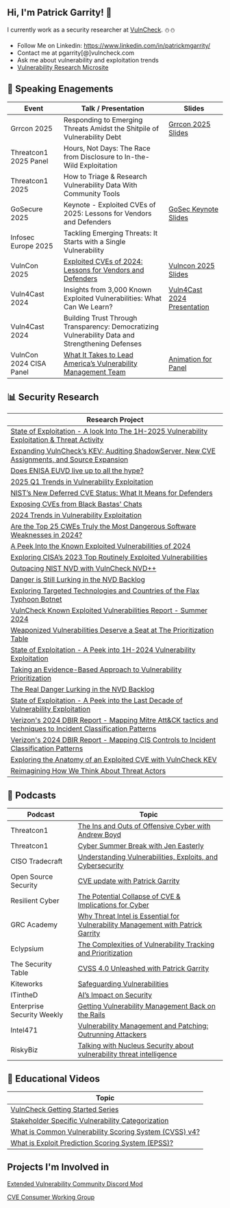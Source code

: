 ## Hi, I'm Patrick Garrity! :wave:

I currently work as a security researcher at [VulnCheck](https://www.vulncheck.com/). :snowman::snowman:

- Follow Me on Linkedin: https://www.linkedin.com/in/patrickmgarrity/
- Contact me at pgarrity[@]vulncheck.com
- Ask me about vulnerability and exploitation trends
- [Vulnerability Research Microsite](https://research.vulncheck.com/)

## :loudspeaker: Speaking Enagements
| Event | Talk / Presentation | Slides |
| -- | -- | -- |
| Grrcon 2025 | Responding to Emerging Threats Amidst the Shitpile of Vulnerability Debt | [Grrcon 2025 Slides](https://github.com/patrickmgarrity/patrickmgarrity/blob/main/GRRcon%202025.pptx) |
| Threatcon1 2025 Panel | Hours, Not Days: The Race from Disclosure to In-the-Wild Exploitation | |
| Threatcon1 2025 | How to Triage & Research Vulnerability Data With Community Tools |  |
| GoSecure 2025 | Keynote - Exploited CVEs of 2025: Lessons for Vendors and Defenders | [GoSec Keynote Slides](https://github.com/patrickmgarrity/patrickmgarrity/blob/main/GoSec-Keynote.pptx) |
| Infosec Europe 2025 | Tackling Emerging Threats: It Starts with a Single Vulnerability |  |
| VulnCon 2025 | [Exploited CVEs of 2024: Lessons for Vendors and Defenders](https://youtu.be/gcATPV7d23I?si=kVSuvTBgMk670tYp) | [Vulncon 2025 Slides](https://github.com/patrickmgarrity/patrickmgarrity/blob/main/VulnCon-2025-Research.pdf) |
| Vuln4Cast 2024 | Insights from 3,000 Known Exploited Vulnerabilities: What Can We Learn? | [Vuln4Cast 2024 Presentation](https://github.com/patrickmgarrity/patrickmgarrity/blob/main/FIrst-Vuln4Cast-2024.pdf) |
| Vuln4Cast 2024 | Building Trust Through Transparency: Democratizing Vulnerability Data and Strengthening Defenses| |
| VulnCon 2024 CISA Panel | [What It Takes to Lead America’s Vulnerability Management Team](https://youtu.be/QNDPCMEMtSE?si=hz3JGKcg3HJ8YUsK) | [Animation for Panel](https://github.com/patrickmgarrity/patrickmgarrity/blob/main/CVE%E2%80%99s%20Issued%20by%20CNAs.mp4) |

## :bar_chart: Security Research
| Research Project |
| -- |
| [State of Exploitation - A look Into The 1H-2025 Vulnerability Exploitation & Threat Activity](https://www.vulncheck.com/blog/state-of-exploitation-1h-2025) |
| [Expanding VulnCheck’s KEV: Auditing ShadowServer, New CVE Assignments, and Source Expansion](https://www.vulncheck.com/blog/kev-expansion-2025) |
| [Does ENISA EUVD live up to all the hype?](https://www.vulncheck.com/blog/enisa-euvda) |
| [2025 Q1 Trends in Vulnerability Exploitation](https://www.vulncheck.com/blog/exploitation-trends-q1-2025) |
| [NIST’s New Deferred CVE Status: What It Means for Defenders](https://www.vulncheck.com/blog/nist-nvd-deferred) |
| [Exposing CVEs from Black Bastas' Chats](https://www.vulncheck.com/blog/black-basta-chats) |
| [2024 Trends in Vulnerability Exploitation](https://www.vulncheck.com/blog/2024-exploitation-trends) |
| [Are the Top 25 CWEs Truly the Most Dangerous Software Weaknesses in 2024?](https://www.vulncheck.com/blog/cwe-top-25-2024) |
| [A Peek Into the Known Exploited Vulnerabilities of 2024](https://www.vulncheck.com/blog/comparing-kevs-jupyter) |
| [Exploring CISA’s 2023 Top Routinely Exploited Vulnerabilities](https://www.vulncheck.com/blog/cisa-top-exploited-2024) |
| [Outpacing NIST NVD with VulnCheck NVD++](https://www.vulncheck.com/blog/outpacing-nvd-cpe) |
| [Danger is Still Lurking in the NVD Backlog](https://www.vulncheck.com/blog/nvd-backlog-exploitation-lurking) |
| [Exploring Targeted Technologies and Countries of the Flax Typhoon Botnet](https://www.vulncheck.com/blog/flax-typhoon-botnet) |
| [VulnCheck Known Exploited Vulnerabilities Report - Summer 2024](https://www.vulncheck.com/blog/kev-report-summer-2024) |
| [Weaponized Vulnerabilities Deserve a Seat at The Prioritization Table](https://www.vulncheck.com/blog/metasploit-kev) |
| [State of Exploitation - A Peek into 1H-2024 Vulnerability Exploitation](https://www.vulncheck.com/blog/state-of-exploitation-1h-2024) |
| [Taking an Evidence-Based Approach to Vulnerability Prioritization](https://www.vulncheck.com/blog/vulnerability-prioritization) |
| [The Real Danger Lurking in the NVD Backlog](https://www.vulncheck.com/blog/nvd-backlog-exploitation) |
| [State of Exploitation - A Peek into the Last Decade of Vulnerability Exploitation](https://www.vulncheck.com/blog/state-of-exploitation-a-decade) |
| [Verizon's 2024 DBIR Report - Mapping Mitre Att&CK tactics and techniques to Incident Classification Patterns](https://www.vulncheck.com/blog/verizon-dbir-2024-mitre) |
| [Verizon's 2024 DBIR Report - Mapping CIS Controls to Incident Classification Patterns](https://www.vulncheck.com/blog/2024-verizon-dbir) |
| [Exploring the Anatomy of an Exploited CVE with VulnCheck KEV](https://www.vulncheck.com/blog/the-anatomy-of-an-exploited-cve) |
| [Reimagining How We Think About Threat Actors](https://www.vulncheck.com/blog/how-we-think-about-threat-actors) |

## :microphone: Podcasts
| Podcast | Topic |
| -- | -- |
| Threatcon1 | [The Ins and Outs of Offensive Cyber with Andrew Boyd](https://www.youtube.com/watch?v=E5Zbdok3rNQ&t=1s) |
| Threatcon1 | [Cyber Summer Break with Jen Easterly](https://www.youtube.com/watch?v=DFajICtS7Vc) |
| CISO Tradecraft | [Understanding Vulnerabilities, Exploits, and Cybersecurity]() |
| Open Source Security | [CVE update with Patrick Garrity](https://youtu.be/qyMCb8jELZQ?si=5uz7bv2NGVKFdVjN) |
| Resilient Cyber | [The Potential Collapse of CVE & Implications for Cyber](https://www.youtube.com/watch?v=8WB34h-ztE4)
| GRC Academy | [Why Threat Intel is Essential for Vulnerability Management with Patrick Garrity](https://www.youtube.com/watch?v=KYZdfHYh4AE) |
| Eclypsium | [The Complexities of Vulnerability Tracking and Prioritization](https://www.youtube.com/watch?v=XFmu6L71c60)
| The Security Table | [CVSS 4.0 Unleashed with Patrick Garrity](https://www.youtube.com/watch?v=prNdRISzzJI) |
| Kiteworks | [Safeguarding Vulnerabilities](https://www.youtube.com/watch?v=CXWpBc07O-g)
| ITintheD | [AI’s Impact on Security](https://itinthed.com/32571/ais-impact-on-security-with-patrick-garrity-of-vulncheck-it-in-the-d-491/) |
| Enterprise Security Weekly | [Getting Vulnerability Management Back on the Rails](https://www.scworld.com/podcast-segment/12775-getting-vulnerability-management-back-on-the-rails-patrick-garrity-esw-356) |
| Intel471 | [Vulnerability Management and Patching: Outrunning Attackers](https://www.youtube.com/watch?v=iwAWXPfVCuI) |
| RiskyBiz | [Talking with Nucleus Security about vulnerability threat intelligence](https://risky.biz/RBNEWSSI20/) |

## :movie_camera: Educational Videos
| Topic |
| -- |
| [VulnCheck Getting Started Series](https://www.youtube.com/watch?v=bPvPwjR4SRE&list=PLxJm4O47cW3VNuvwDDPdRkH-08Tiy-0S7) |
| [Stakeholder Specific Vulnerability Categorization](https://www.youtube.com/watch?v=BKVvmAaCnSs) |
| [What is Common Vulnerability Scoring System (CVSS) v4?](https://www.youtube.com/watch?v=07xVwlndwVw)
| [What is Exploit Prediction Scoring System (EPSS)?](https://www.youtube.com/watch?v=9Pzye4d-Hq4) |

## Projects I'm Involved in
[Extended Vulnerability Community Discord Mod](https://discord.gg/AMh9RUMc)

[CVE Consumer Working Group](https://www.cve.org/ProgramOrganization/WorkingGroups#CVEConsumerWorkingGroupCWG)

